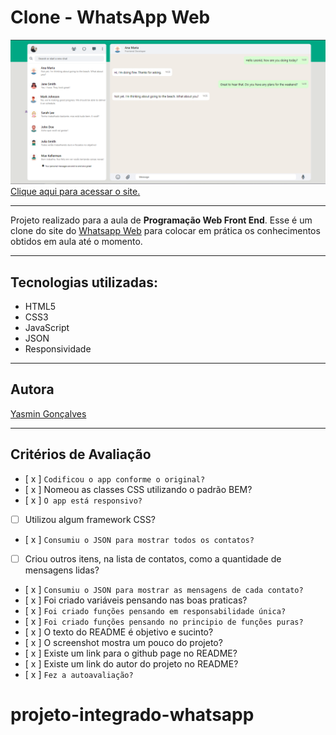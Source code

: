 # Clone - WhatsApp Web

![](./img/captura.png)
[Clique aqui para acessar o site.](https://yasmingcv.github.io/whatsApp-senai-1-2023/ds2t/yasmin_goncalves_coelho/)

---
Projeto realizado para a aula de **Programação Web Front End**. Esse é um clone do site do [Whatsapp Web](https://web.whatsapp.com/) para colocar em prática os conhecimentos obtidos em aula até o momento.

---
## Tecnologias utilizadas:
- HTML5
- CSS3
- JavaScript
- JSON
- Responsividade

---

## Autora
[Yasmin Gonçalves](https://github.com/yasmingcv)

---
## Critérios de Avaliação
- [ x ] `Codificou o app conforme o original?`
- [ x ] Nomeou as classes CSS utilizando o padrão BEM?
- [ x ] `O app está responsivo?`
- [ ] Utilizou algum framework CSS?
- [ x ] `Consumiu o JSON para mostrar todos os contatos?`
- [ ] Criou outros itens, na lista de contatos, como a quantidade de mensagens lidas?
- [ x ] `Consumiu o JSON para mostrar as mensagens de cada contato?`
- [ x ] Foi criado variáveis pensando nas boas praticas?
- [ x ] `Foi criado funções pensando em responsabilidade única?`
- [ x ] `Foi criado funções pensando no principio de funções puras?`
- [ x ] O texto do README é objetivo e sucinto?
- [ x ] O screenshot mostra um pouco do projeto?
- [ x ] Existe um link para o github page no README?
- [ x ] Existe um link do autor do projeto no README?
- [ x ] `Fez a autoavaliação?`
# projeto-integrado-whatsapp
